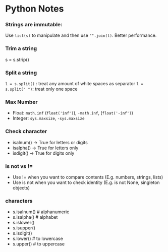 # Python Notes

### Strings are immutable:
Use `list(s)` to manipulate and then use `"".join(l)`. Better performance.

### Trim a string
s = s.strip()

### Split a string
`l = s.split()` : treat any amount of white spaces as separator
`l = s.split(" ")`: treat only one space

### Max Number
* Float: `math.inf` (`float('inf')`), `-math.inf`, (`float('-inf')`)
* Integer: `sys.maxsize`, `-sys.maxsize`

### Check character
* isalnum() → True for letters or digits
* isalpha() → True for letters only
* isdigit() → True for digits only

### is not vs !=
* Use != when you want to compare contents (E.g. numbers, strings, lists)
* Use is not when you want to check identity (E.g. is not None, singleton objects)

### characters
* s.isalnum() # alphanumeric
* s.isalpha() # alphabet
* s.islower()
* s.isupper()
* s.isdigit()
* s.lower() # to lowercase
* s.upper() # to uppercase